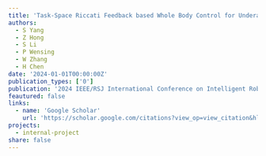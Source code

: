 ```yaml
---
title: 'Task-Space Riccati Feedback based Whole Body Control for Underactuated Legged Locomotion'
authors:
  - S Yang
  - Z Hong
  - S Li
  - P Wensing
  - W Zhang
  - H Chen
date: '2024-01-01T00:00:00Z'
publication_types: ['0']
publication: '2024 IEEE/RSJ International Conference on Intelligent Robots and Systems …, 2024'
feautured: false
links:
  - name: 'Google Scholar'
    url: 'https://scholar.google.com/citations?view_op=view_citation&hl=en&user=sFTLO0EAAAAJ&cstart=20&pagesize=80&citation_for_view=sFTLO0EAAAAJ:hkOj_22Ku90C'
projects:
  - internal-project
share: false
---
```

